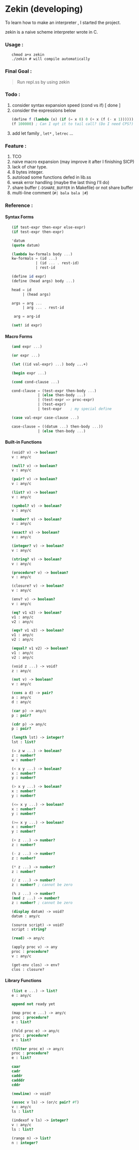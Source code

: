 # Zekin (developing)

To learn how to make an interpreter , I started the project.

zekin is a naive scheme interpreter wrote in C.

### Usage :
```shell
   chmod a+x zekin
   ./zekin # will compile automatically
```

### Final Goal :

> Run repl.ss by using zekin

### Todo :

   1. consider syntax expansion speed (cond vs if) [ done ]
   2. consider the expressions below
   ```scheme
      (define f (lambda (x) (if (= x 0) 0 (+ x (f (- x 1))))))
      (f 100000) ; Can I opt it to tail call? (Do I need CPS?)
   ```
   3. add let family , `let*` , `letrec` ...

### Feature :

   1. TCO
   2. naive macro expansion (may improve it after I finishing SICP)
   3. lack of char type.
   4. 8 bytes integer.
   5. autoload some functions defed in lib.ss
   6. weak error handling (maybe the last thing I'll do)
   7. share buffer (`-DSHARE_BUFFER` in Makefile) or not share buffer
   8. multi-line comment (`#| bala bala |#`)

###  Reference :

#### Syntax Forms

```scheme
   (if test-expr then-expr else-expr)
   (if test-expr then-expr)
```
```scheme
   'datum
   (quote datum)
```
```scheme
   (lambda kw-formals body ...)
   kw-formals = (id ...)
              | (id ... . rest-id)
              | rest-id

```
```scheme
   (define id expr)
   (define (head args) body ...)

   head = id
        | (head args)

   args = arg ...
        | arg ... . rest-id

    arg = arg-id
```
```scheme
   (set! id expr)
```

#### Macro Forms

```scheme
   (and expr ...)
```
```scheme
   (or expr ...)
```
```scheme
   (let ((id val-expr) ...) body ...+)
```
```scheme
   (begin expr ...)
```
```scheme
   (cond cond-clause ...)

   cond-clause = (test-expr then-body ...)
               | (else then-body ...)
               | (test-expr => proc-expr)
               | (test-expr)
               | test-expr    ; my special define
```
```scheme
   (case val-expr case-clause ...)

   case-clause = ((datum ...) then-body ...))
               | (else then-body ...)
```

#### Built-in Functions

```scheme
   (void? v) -> boolean?
   v : any/c
```
```scheme
   (null? v) -> boolean?
   v : any/c
```
```scheme
   (pair? v) -> boolean?
   v : any/c
```
```scheme
   (list? v) -> boolean?
   v : any/c
```
```scheme
   (symbol? v) -> boolean?
   v : any/c
```
```scheme
   (number? v) -> boolean?
   v : any/c
```
```scheme
   (exact? v) -> boolean?
   v : any/c
```
```scheme
   (integer? v) -> boolean?
   v : any/c
```
```scheme
   (string? v) -> boolean?
   v : any/c
```
```scheme
   (procedure? v) -> boolean?
   v : any/c
```
```scheme
   (closure? v) -> boolean?
   v : any/c
```
```scheme
   (env? v) -> boolean?
   v : any/c
```
```scheme
   (eq? v1 v2) -> boolean?
   v1 : any/c
   v2 : any/c
```
```scheme
   (eqv? v1 v2) -> boolean?
   v1 : any/c
   v2 : any/c
```
```scheme
   (equal? v1 v2) -> boolean?
   v1 : any/c
   v2 : any/c
```

```scheme
   (void z ...) -> void?
   z : any/c
```
```scheme
   (not v) -> boolean?
   v : any/c
```
```scheme
   (cons a d) -> pair?
   a : any/c
   d : any/c
```
```scheme
   (car p) -> any/c
   p : pair?
```
```scheme
   (cdr p) -> any/c
   p : pair?
```
```scheme
   (length lst) -> integer?
   lst : list?
```
```scheme
   (= z w ...) -> boolean?
   z : number?
   w : number?
```
```scheme
   (< x y ...) -> boolean?
   x : number?
   y : number?
```
```scheme
   (> x y ...) -> boolean?
   x : number?
   y : number?
```
```scheme
   (<= x y ...) -> boolean?
   x : number?
   y : number?
```
```scheme
   (>= x y ...) -> boolean?
   x : number?
   y : number?
```
```scheme
   (+ z ...) -> number?
   z : number?
```
```scheme
   (- z ...) -> number?
   z : number?
```
```scheme
   (* z ...) -> number?
   z : number?
```
```scheme
   (/ z ...) -> number?
   z : number? ; cannot be zero
```
```scheme
   (% z ...) -> number?
   (mod z ...) -> number?
   z : number? ; cannot be zero
```
```scheme
   (display datum) -> void?
   datum : any/c
```
```scheme
   (source script) -> void?
   script : string?
```
```scheme
   (read) -> any/c
```
```scheme
   (apply proc v) -> any
   proc : procedure?
   v : any/c
```
```scheme
   (get-env clos) -> env?
   clos : closure?
```

#### Library Functions


```scheme
   (list e ...) -> list?
   e : any/c
```
```scheme
   append not ready yet
```
```scheme
   (map proc e ...) -> any/c
   proc : procedure?
   e : list?
```
```scheme
   (fold proc e) -> any/c
   proc : procedure?
   e : list?
```
```scheme
   (filter proc e) -> any/c
   proc : procedure?
   e : list?
```
```scheme
   caar
   cadr
   caddr
   cadddr
   cddr
```
```scheme
   (newline) -> void?
```
```scheme
   (assoc v ls) -> (or/c pair? #f)
   v : any/c
   ls : list?
```
```scheme
   (indexof v ls) -> integer?
   v : any/c
   ls : list?
```
```scheme
   (range n) -> list?
   n : integer?
```
